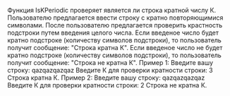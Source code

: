 Функция IsKPeriodic проверяет является ли строка кратной числу К.
Пользователю предлагается ввести строку с кратно повторяющимися символами.
После пользователю предлагается проверить крастность подстроки путем введения целого числа.
Если введеное число будет кратно подстроке (количеству символов подстроки), то пользователь получит сообщение: "Строка кратна К". 
Если введеное число не будет кратно подстроке (количеству символов подстроки), то пользователь получит сообщение: "Строка не кратна К".
Пример 1: 
Введите вашу строку:
qazqazqazqaz
Введите К для проверки кратности строки:
3
Строка кратна К.
Пример 2: 
Введите вашу строку:
qazqazqazqaz
Введите К для проверки кратности строки:
2
Строка не кратна К.

